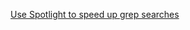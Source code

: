 ---
layout: post
wordpress_id: 527
wordpress_url: http://noesbueno.com/archives/527
date: '2010-03-24 12:57:55 -0500'
date_gmt: '2010-03-24 17:57:55 -0500'
body: |
  <p><a href="http://feeds.macosxhints.com/click.phdo?i=23df57f36b373ab63c0770c19eb31500">Use Spotlight to speed up grep searches</a></p>
---
